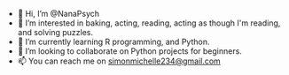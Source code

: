 - 👋 Hi, I’m @NanaPsych
- 👀 I’m interested in baking, acting, reading, acting as though I'm reading, and solving puzzles.
- 🌱 I’m currently learning R programming, and Python.
- 💞️ I’m looking to collaborate on Python projects for beginners.
- 📫 You can reach me on simonmichelle234@gmail.com

<!---
NanaPsych/NanaPsych is a ✨ special ✨ repository because its `README.md` (this file) appears on your GitHub profile.
You can click the Preview link to take a look at your changes.
--->
